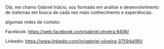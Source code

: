 Olá, me chamo Gabriel Inácio, sou formado em análise e desenvolvimento de sistemas em busca de cada vez mais conhecimento e experiências.

algumas redes de contato:

Facebook: https://web.facebook.com/gabriel.oliveira.9406/

Linkedin: https://www.linkedin.com/in/gabriel-oliveira-37594a190/
